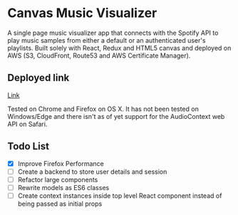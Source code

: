 # Canvas Music Visualizer

A single page music visualizer app that connects with the Spotify API to play music samples from either a default or an authenticated user's playlists. Built solely with React, Redux and HTML5 canvas and deployed on AWS (S3, CloudFront, Route53 and AWS Certificate Manager).

## Deployed link

[Link](https://music.mattchang.ca/)

Tested on Chrome and Firefox on OS X. It has not been tested on Windows/Edge and there isn't as of yet support for the AudioContext web API on Safari.

## Todo List
- [x] Improve Firefox Performance
- [ ] Create a backend to store user details and session
- [ ] Refactor large components
- [ ] Rewrite models as ES6 classes
- [ ] Create context instances inside top level React component instead of being passed as initial props
